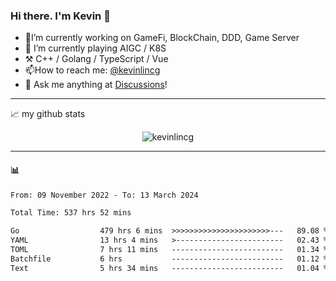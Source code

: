 ### Hi there. I'm Kevin 👋

- 🔭I’m currently working on GameFi, BlockChain, DDD, Game Server
- 🌱 I’m currently playing AIGC / K8S
-   :hammer_and_pick: C++ / Golang / TypeScript / Vue
- 📫How to reach me: [@kevinlincg](https://twitter.com/kevinlincg) 
-   :thought_balloon: Ask me anything at [Discussions](https://github.com/kevinlincg/kevinlincg/discussions/new)!

---

📈 my github stats

<p align="center"> <img src="https://github-readme-stats-ouuan.vercel.app/api?username=kevinlincg&theme=dark&show_icons=true&count_private=true" alt="kevinlincg" />

---

#### :bar_chart: 

<!--START_SECTION:waka-->

```txt
From: 09 November 2022 - To: 13 March 2024

Total Time: 537 hrs 52 mins

Go                  479 hrs 6 mins  >>>>>>>>>>>>>>>>>>>>>>---   89.08 %
YAML                13 hrs 4 mins   >------------------------   02.43 %
TOML                7 hrs 11 mins   -------------------------   01.34 %
Batchfile           6 hrs           -------------------------   01.12 %
Text                5 hrs 34 mins   -------------------------   01.04 %
```

<!--END_SECTION:waka-->
